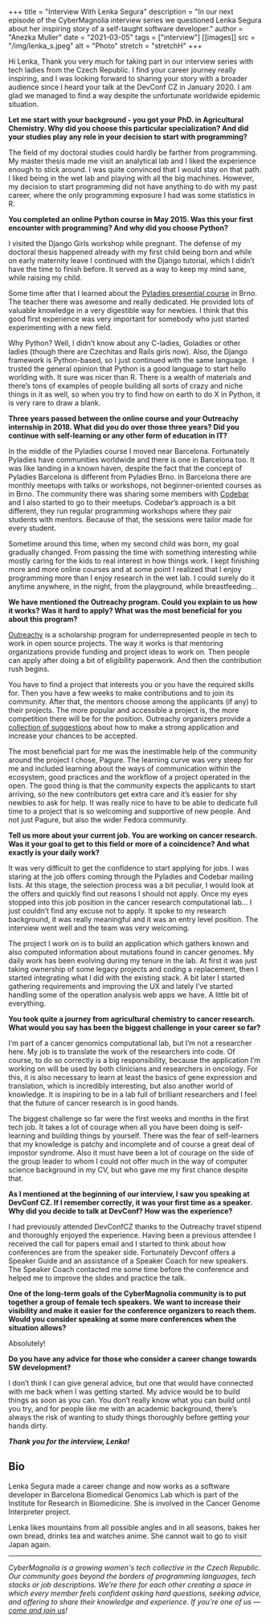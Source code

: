 +++
title = "Interview With Lenka Segura"
description = "In our next episode of the CyberMagnolia interview series we questioned Lenka Segura about her inspiring story of a self-taught software developer."
author = "Anezka Muller"
date = "2021-03-05"
tags = ["interview"]
[[images]]
  src = "/img/lenka_s.jpeg"
  alt = "Photo"
  stretch = "stretchH"
+++

Hi Lenka, Thank you very much for taking part in our interview series with tech ladies from the Czech Republic. I find your career journey really inspiring, and I was looking forward to sharing your story with a broader audience since I heard your talk at the DevConf CZ in January 2020. I am glad we managed to find a way despite the unfortunate worldwide epidemic situation.

**Let me start with your background - you got your PhD. in Agricultural Chemistry. Why did you choose this particular specialization? And did your studies play any role in your decision to start with programming?**

The field of my doctoral studies could hardly be farther from programming. My master thesis made me visit an analytical lab and I liked the experience enough to stick around. I was quite convinced that I would stay on that path. I liked being in the wet lab and playing with all the big machines. However, my decision to start programming did not have anything to do with my past career, where the only programming exposure I had was some statistics in R.

**You completed an online Python course in May 2015. Was this your first encounter with programming? And why did you choose Python?**

I visited the Django Girls workshop while pregnant. The defense of my doctoral thesis happened already with my first child being born and while on early maternity leave I continued with the Django tutorial, which I didn’t have the time to finish before. It served as a way to keep my mind sane, while raising my child.

Some time after that I learned about the [Pyladies presential course](https://pyladies.cz/brno/) in Brno. The teacher there was awesome and really dedicated. He provided lots of valuable knowledge in a very digestible way for newbies. I think that this good first experience was very important for somebody who just started experimenting with a new field.

Why Python? Well, I didn’t know about any C-ladies, Goladies or other ladies (though there are Czechitas and Rails girls now). Also, the Django framework is Python-based, so I just continued with the same language.  I trusted the general opinion that Python is a good language to start hello worlding with. It sure was nicer than R. There is a wealth of materials and there’s tons of examples of people building all sorts of crazy and niche things in it as well, so when you try to find how on earth to do X in Python, it is very rare to draw a blank.

**Three years passed between the online course and your Outreachy internship in 2018. What did you do over those three years? Did you continue with self-learning or any other form of education in IT?**

In the middle of the Pyladies course I moved near Barcelona. Fortunately Pyladies have communities worldwide and there is one in Barcelona too. It was like landing in a known haven, despite the fact that the concept of Pyladies Barcelona is different from Pyladies Brno. In Barcelona there are monthly meetups with talks or workshops, not beginner-oriented courses as in Brno. The community there was sharing some members with [Codebar](https://www.codebar.io) and I also started to go to their meetups. Codebar’s approach is a bit different, they run regular programming workshops where they pair students with mentors. Because of that, the sessions were tailor made for every student.

Sometime around this time, when my second child was born, my goal gradually changed. From passing the time with something interesting while mostly caring for the kids to real interest in how things work. I kept finishing more and more online courses and at some point I realized that I enjoy programming more than I enjoy research in the wet lab. I could surely do it anytime anywhere, in the night, from the playground, while breastfeeding...

**We have mentioned the Outreachy program. Could you explain to us how it works? Was it hard to apply? What was the most beneficial for you about this program?**

[Outreachy](https://www.outreachy.org) is a scholarship program for underrepresented people in tech to work in open source projects. The way it works is that mentoring organizations provide funding and project ideas to work on. Then people can apply after doing a bit of eligibility paperwork. And then the contribution rush begins. 

You have to find a project that interests you or you have the required skills for. Then you have a few weeks to make contributions and to join its community. After that, the mentors choose among the applicants (if any) to their projects. The more popular and accessible a project is, the more competition there will be for the position. Outreachy organizers provide a [collection of suggestions](https://www.outreachy.org/apply/) about how to make a strong application and increase your chances to be accepted. 

The most beneficial part for me was the inestimable help of the community around the project I chose, Pagure. The learning curve was very steep for me and included learning about the ways of communication within the ecosystem, good practices and the workflow of a project operated in the open. The good thing is that the community expects the applicants to start arriving, so the new contributors get extra care and it’s easier for shy newbies to ask for help. It was really nice to have to be able to dedicate full time to a project that is so welcoming and supportive of new people. And not just Pagure, but also the wider Fedora community.

**Tell us more about your current job. You are working on cancer research. Was it your goal to get to this field or more of a coincidence? And what exactly is your daily work?**

It was very difficult to get the confidence to start applying for jobs. I was staring at the job offers coming through the Pyladies and Codebar mailing lists. At this stage, the selection process was a bit peculiar, I would look at the offers and quickly find out reasons I should not apply. Once my eyes stopped into this job position in the cancer research computational lab… I just couldn’t find any excuse not to apply. It spoke to my research background, it was really meaningful and it was an entry level position. The interview went well and the team was very welcoming.

The project I work on is to build an application which gathers known and also computed information about mutations found in cancer genomes. My daily work has been evolving during my tenure in the lab. At first it was just taking ownership of some legacy projects and coding a replacement, then I started integrating what I did with the existing stack. A bit later I started gathering requirements and improving the UX and lately I’ve started handling some of the operation analysis web apps we have. A little bit of everything.

**You took quite a journey from agricultural chemistry to cancer research. What would you say has been the biggest challenge in your career so far?**

I‘m part of a cancer genomics computational lab, but I’m not a researcher here. My job is to translate the work of the researchers into code. Of course, to do so correctly is a big responsibility, because the application I’m working on will be used by both clinicians and researchers in oncology. For this, it is also necessary to learn at least the basics of gene expression and translation, which is incredibly interesting, but also another world of knowledge. It is inspiring to be in a lab full of brilliant researchers and I feel that the future of cancer research is in good hands.

The biggest challenge so far were the first weeks and months in the first tech job. It takes a lot of courage when all you have been doing is self-learning and building things by yourself. There was the fear of self-learners that my knowledge is patchy and incomplete and of course a great deal of impostor syndrome. Also it must have been a lot of courage on the side of the group leader to whom I could not offer much in the way of computer science background in my CV, but who gave me my first chance despite that.

**As I mentioned at the beginning of our interview, I saw you speaking at DevConf CZ. If I remember correctly, it was your first time as a speaker. Why did you decide to talk at DevConf? How was the experience?**

I had previously attended DevConfCZ thanks to the Outreachy travel stipend and thoroughly enjoyed the experience. Having been a previous attendee I received the call for papers email and I started to think about how conferences are from the speaker side. Fortunately Devconf offers a Speaker Guide and an assistance of a Speaker Coach for new speakers. The Speaker Coach contacted me some time before the conference and helped me to improve the slides and practice the talk.

**One of the long-term goals of the CyberMagnolia community is to put together a group of female tech speakers. We want to increase their visibility and make it easier for the conference organizers to reach them. Would you consider speaking at some more conferences when the situation allows?**

Absolutely!

**Do you have any advice for those who consider a career change towards SW development?**

I don’t think I can give general advice, but one that would have connected with me back when I was getting started. My advice would be to build things as soon as you can. You don’t really know what you can build until you try, and for people like me with an academic background, there’s always the risk of wanting to study things thoroughly before getting your hands dirty.


**_Thank you for the interview, Lenka!_**

## Bio

Lenka Segura made a career change and now works as a software developer in Barcelona Biomedical Genomics Lab which is part of the Institute for Research in Biomedicine. She is involved in the Cancer Genome Interpreter project.

Lenka likes mountains from all possible angles and in all seasons, bakes her own bread, drinks tea and watches anime. She cannot wait to go to visit Japan again.

----

*CyberMagnolia is a growing women's tech collective in the Czech Republic. Our community goes beyond the borders of programming languages, tech stacks or job descriptions. We’re there for each other creating a space in which every member feels confident asking hard questions, seeking advice, and offering to share their knowledge and experience. If you're one of us — [come and join us](https://cybermagnolia.com/join/)!*
